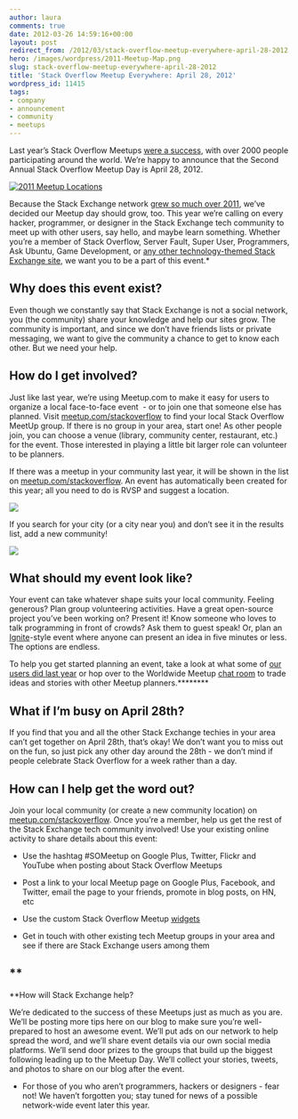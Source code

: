 ```yaml
---
author: laura
comments: true
date: 2012-03-26 14:59:16+00:00
layout: post
redirect_from: /2012/03/stack-overflow-meetup-everywhere-april-28-2012
hero: /images/wordpress/2011-Meetup-Map.png
slug: stack-overflow-meetup-everywhere-april-28-2012
title: 'Stack Overflow Meetup Everywhere: April 28, 2012'
wordpress_id: 11415
tags:
- company
- announcement
- community
- meetups
---
```


Last year’s Stack Overflow Meetups [were a success](http://blog.stackoverflow.com/2011/04/stack-overflow-world-wide-meetups-success/), with over 2000 people participating around the world. We’re happy to announce that the Second Annual Stack Overflow Meetup Day is April 28, 2012.


[![2011 Meetup Locations](/blog/images/wordpress/2011-Meetup-Map.png)](/blog/images/wordpress/2011-Meetup-Map.png)


Because the Stack Exchange network [grew so much over 2011](http://blog.stackoverflow.com/2012/01/state-of-the-stack-2011-a-message-from-your-ceo-2/), we’ve decided our Meetup day should grow, too. This year we’re calling on every hacker, programmer, or designer in the Stack Exchange tech community to meet up with other users, say hello, and maybe learn something. Whether you’re a member of Stack Overflow, Server Fault, Super User, Programmers, Ask Ubuntu, Game Development, or [any other technology-themed Stack Exchange site](http://www.meetup.com/stackoverflow/days/), we want you to be a part of this event.*


## Why does this event exist?


Even though we constantly say that Stack Exchange is not a social network, you (the community) share your knowledge and help our sites grow. The community is important, and since we don’t have friends lists or private messaging, we want to give the community a chance to get to know each other. But we need your help.


## How do I get involved?


Just like last year, we’re using Meetup.com to make it easy for users to organize a local face-to-face event  - or to join one that someone else has planned. Visit [meetup.com/stackoverflow](http://www.meetup.com/stackoverflow/) to find your local Stack Overflow MeetUp group. If there is no group in your area, start one! As other people join, you can choose a venue (library, community center, restaurant, etc.) for the event. Those interested in playing a little bit larger role can volunteer to be planners.

If there was a meetup in your community last year, it will be shown in the list on [meetup.com/stackoverflow](http://meetup.com/stackoverflow). An event has automatically been created for this year; all you need to do is RVSP and suggest a location.


[![](/blog/images/wordpress/existing_community-e1331924926860.png)](/blog/images/wordpress/existing_community-e1331924926860.png)




If you search for your city (or a city near you) and don’t see it in the results list, add a new community!





[![](/blog/images/wordpress/start_new_community-e1331925638679.png)](/blog/images/wordpress/start_new_community-e1331925638679.png)





## What should my event look like?


Your event can take whatever shape suits your local community. Feeling generous? Plan group volunteering activities. Have a great open-source project you’ve been working on? Present it! Know someone who loves to talk programming in front of crowds? Ask them to guest speak! Or, plan an [Ignite](http://igniteshow.com/)-style event where anyone can present an idea in five minutes or less. The options are endless.

To help you get started planning an event, take a look at what some of [our users did last year](http://blog.stackoverflow.com/2011/03/attend-one-of-stack-overflows-250-world-wide-meetups-2/) or hop over to the Worldwide Meetup [chat room](http://chat.stackoverflow.com/rooms/632/worldwide-meetup-day) to trade ideas and stories with other Meetup planners.********


## What if I’m busy on April 28th?


If you find that you and all the other Stack Exchange techies in your area can’t get together on April 28th, that’s okay! We don’t want you to miss out on the fun, so just pick any other day around the 28th - we don’t mind if people celebrate Stack Overflow for a week rather than a day.


## How can I help get the word out?


Join your local community (or create a new community location) on [meetup.com/stackoverflow](http://meetup.com/stackoverflow). Once you’re a member, help us get the rest of the Stack Exchange tech community involved! Use your existing online activity to share details about this event:



	
  * Use the hashtag #SOMeetup on Google Plus, Twitter, Flickr and YouTube when posting about Stack Overflow Meetups

	
  * Post a link to your local Meetup page on Google Plus, Facebook, and Twitter, email the page to your friends, promote in blog posts, on HN, etc

	
  * Use the custom Stack Overflow Meetup [widgets](http://www.meetup.com/stackoverflow/widgets/)

	
  * Get in touch with other existing tech Meetup groups in your area and see if there are Stack Exchange users among them




## **
**How will Stack Exchange help?


We’re dedicated to the success of these Meetups just as much as you are. We’ll be posting more tips here on our blog to make sure you’re well-prepared to host an awesome event. We’ll put ads on our network to help spread the word, and we’ll share event details via our own social media platforms. We’ll send door prizes to the groups that build up the biggest following leading up to the Meetup Day. We’ll collect your stories, tweets, and photos to share on our blog after the event.



* For those of you who aren’t programmers, hackers or designers - fear not! We haven’t forgotten you; stay tuned for news of a possible network-wide event later this year. 
